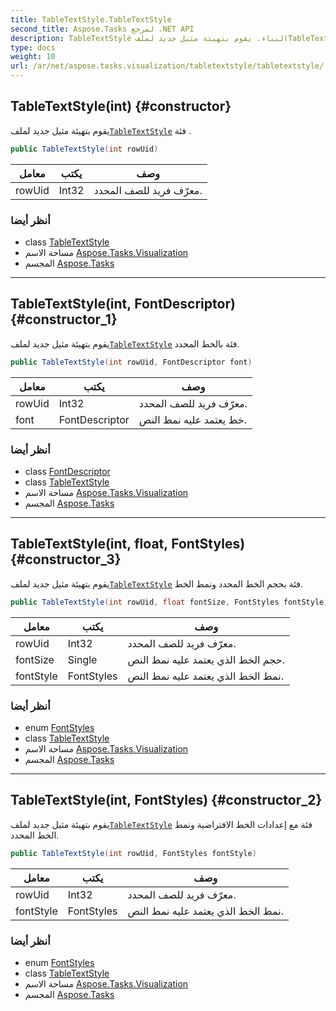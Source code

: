 ```yaml
---
title: TableTextStyle.TableTextStyle
second_title: Aspose.Tasks لمرجع .NET API
description: TableTextStyle البناء. يقوم بتهيئة مثيل جديد لملفTableTextStyle فئة .
type: docs
weight: 10
url: /ar/net/aspose.tasks.visualization/tabletextstyle/tabletextstyle/
---
```

## TableTextStyle(int) {#constructor}

يقوم بتهيئة مثيل جديد لملف[`TableTextStyle`](../) فئة .

```csharp
public TableTextStyle(int rowUid)
```

| معامل | يكتب | وصف |
| --- | --- | --- |
| rowUid | Int32 | معرّف فريد للصف المحدد. |

### أنظر أيضا

* class [TableTextStyle](../)
* مساحة الاسم [Aspose.Tasks.Visualization](../../tabletextstyle/)
* المجسم [Aspose.Tasks](../../../)

---

## TableTextStyle(int, FontDescriptor) {#constructor_1}

يقوم بتهيئة مثيل جديد لملف[`TableTextStyle`](../) فئة بالخط المحدد.

```csharp
public TableTextStyle(int rowUid, FontDescriptor font)
```

| معامل | يكتب | وصف |
| --- | --- | --- |
| rowUid | Int32 | معرّف فريد للصف المحدد. |
| font | FontDescriptor | خط يعتمد عليه نمط النص. |

### أنظر أيضا

* class [FontDescriptor](../../fontdescriptor/)
* class [TableTextStyle](../)
* مساحة الاسم [Aspose.Tasks.Visualization](../../tabletextstyle/)
* المجسم [Aspose.Tasks](../../../)

---

## TableTextStyle(int, float, FontStyles) {#constructor_3}

يقوم بتهيئة مثيل جديد لملف[`TableTextStyle`](../) فئة بحجم الخط المحدد ونمط الخط.

```csharp
public TableTextStyle(int rowUid, float fontSize, FontStyles fontStyle)
```

| معامل | يكتب | وصف |
| --- | --- | --- |
| rowUid | Int32 | معرّف فريد للصف المحدد. |
| fontSize | Single | حجم الخط الذي يعتمد عليه نمط النص. |
| fontStyle | FontStyles | نمط الخط الذي يعتمد عليه نمط النص. |

### أنظر أيضا

* enum [FontStyles](../../fontstyles/)
* class [TableTextStyle](../)
* مساحة الاسم [Aspose.Tasks.Visualization](../../tabletextstyle/)
* المجسم [Aspose.Tasks](../../../)

---

## TableTextStyle(int, FontStyles) {#constructor_2}

يقوم بتهيئة مثيل جديد لملف[`TableTextStyle`](../) فئة مع إعدادات الخط الافتراضية ونمط الخط المحدد.

```csharp
public TableTextStyle(int rowUid, FontStyles fontStyle)
```

| معامل | يكتب | وصف |
| --- | --- | --- |
| rowUid | Int32 | معرّف فريد للصف المحدد. |
| fontStyle | FontStyles | نمط الخط الذي يعتمد عليه نمط النص. |

### أنظر أيضا

* enum [FontStyles](../../fontstyles/)
* class [TableTextStyle](../)
* مساحة الاسم [Aspose.Tasks.Visualization](../../tabletextstyle/)
* المجسم [Aspose.Tasks](../../../)


